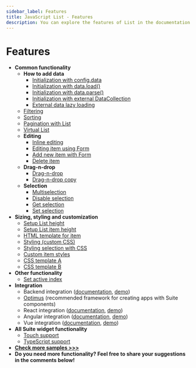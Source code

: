```yaml
---
sidebar_label: Features
title: JavaScript List - Features 
description: You can explore the features of List in the documentation of the DHTMLX JavaScript UI library. Browse developer guides and API reference, try out code examples and live demos, and download a free 30-day evaluation version of DHTMLX Suite 7.
---
```


# Features

- **Common functionality**
  - **How to add data**
    - [Initialization with config.data](https://snippet.dhtmlx.com/kzg2fza0)
    - [Initialization with data.load()](https://snippet.dhtmlx.com/1it5kfhq)
    - [Initialization with data.parse()](https://snippet.dhtmlx.com/anj2keoc)
    - [Initialization with external DataCollection](https://snippet.dhtmlx.com/20i6vbtj)
    - [External data lazy loading](https://snippet.dhtmlx.com/list_lazy_loading)
  - [Filtering](https://snippet.dhtmlx.com/k8kvmy8v)
  - [Sorting](https://snippet.dhtmlx.com/876meu9a)
  - [Pagination with List](https://snippet.dhtmlx.com/6sju9jl5)
  - [Virtual List](https://snippet.dhtmlx.com/x4gxy38e)
  - **Editing**
    - [Inline editing](https://snippet.dhtmlx.com/f26lfcai)
    - [Editing item using Form](https://snippet.dhtmlx.com/6jpn7a6h)
    - [Add new item with Form](https://snippet.dhtmlx.com/f7cbdiqg)
    - [Delete item](https://snippet.dhtmlx.com/wmozu18g)
  - **Drag-n-drop**
    - [Drag-n-drop](https://snippet.dhtmlx.com/yfz6ai7j)
    - [Drag-n-drop copy](https://snippet.dhtmlx.com/b0dikxzp)
  - **Selection**
    - [Multiselection](https://snippet.dhtmlx.com/0sorkczm)
    - [Disable selection](https://snippet.dhtmlx.com/dk4czs1z)
    - [Get selection](https://snippet.dhtmlx.com/elonnovx)
    - [Set selection](https://snippet.dhtmlx.com/io8oxxg2)
- **Sizing, styling and customization**
  - [Setup List height](https://snippet.dhtmlx.com/k2mj2sz7)
  - [Setup List item height](https://snippet.dhtmlx.com/89buovn2)
  - [HTML template for item](https://snippet.dhtmlx.com/gtzdwpj4)
  - [Styling (custom CSS)](https://snippet.dhtmlx.com/s461f09w)
  - [Styling selection with CSS](https://snippet.dhtmlx.com/6hss19d3)
  - [Custom item styles](https://snippet.dhtmlx.com/ipu9yshl)
  - [CSS template A](https://snippet.dhtmlx.com/list_template_a)
  - [CSS template B](https://snippet.dhtmlx.com/list_template_b)
- **Other functionality**
  - [Set active index](https://snippet.dhtmlx.com/ermcjx3d)
- **Integration**
  - Backend integration ([documentation](integration/suite_and_backend.md), [demo](https://github.com/DHTMLX/nodejs-suite-demo))
  - [Optimus](optimus_guides.md) (recommended framework for creating apps with Suite components)
  - React integration ([documentation](integration/suite_and_react.md), [demo](https://github.com/DHTMLX/react-widgets))
  - Angular integration ([documentation](integration/suite_and_angular.md), [demo](https://github.com/DHTMLX/angular-suite-demo))
  - Vue integration ([documentation](integration/suite_and_vue.md), [demo](https://github.com/DHTMLX/vue-suite-demo))
- **All Suite widget functionality**
  - [Touch support](https://snippet.dhtmlx.com/q3cu6x1a)
  - [TypeScript support](common_features/using_typescript.md)
- [**Check more samples >>>**](https://snippet.dhtmlx.com/all?text=list)
- **Do you need more functionality? Feel free to share your suggestions in the comments below!**
